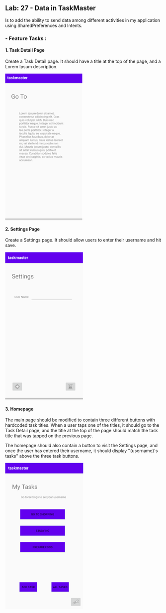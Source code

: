 ## Lab: 27 - Data in TaskMaster

Is to add the ability to send data among different activities in my application using SharedPreferences and Intents.


### - Feature Tasks : 

#### 1. **Task Detail Page**
Create a Task Detail page. It should have a title at the top of the page, and a Lorem Ipsum description.

![Task Detail Page](../screenshots/lab27/taskDetail.png)

#### 2. **Settings Page** 
Create a Settings page. It should allow users to enter their username and hit save.

![Settings Page](../screenshots/lab27/settings.png)


#### 3. **Homepage** 
The main page should be modified to contain three different buttons with hardcoded task titles. When a user taps one of the titles, it should go to the Task Detail page, and the title at the top of the page should match the task title that was tapped on the previous page.

The homepage should also contain a button to visit the Settings page, and once the user has entered their username, it should display "{username}'s tasks" above the three task buttons.


![Homepage](../screenshots/lab27/home_page.png)


